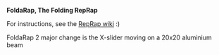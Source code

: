 **FoldaRap, The Folding RepRap**

For instructions, see the [RepRap wiki](http://reprap.org/wiki/FoldaRap) :)

FoldaRap 2 major change is the X-slider moving on a 20x20 aluminium beam